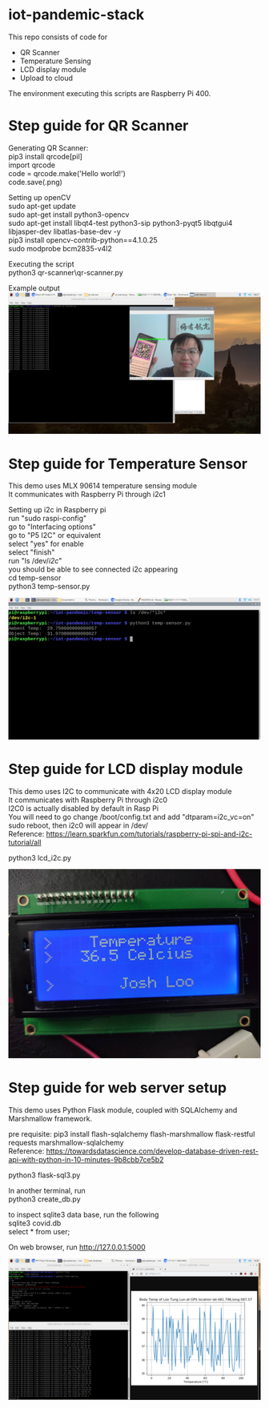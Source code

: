 # iot-pandemic-stack

This repo consists of code for  
- QR Scanner  
- Temperature Sensing  
- LCD display module    
- Upload to cloud  

The environment executing this scripts are Raspberry Pi 400.  

# Step guide for QR Scanner  
Generating QR Scanner:  
pip3 install qrcode[pil]  
import qrcode  
code = qrcode.make('Hello world!')  
code.save(<filename>.png)  

Setting up openCV  
sudo apt-get update  
sudo apt-get install python3-opencv  
sudo apt-get install libqt4-test python3-sip python3-pyqt5 libqtgui4 libjasper-dev libatlas-base-dev -y  
pip3 install opencv-contrib-python==4.1.0.25  
sudo modprobe bcm2835-v4l2  

Executing the script  
python3 qr-scanner\qr-scanner.py  

Example output  
![Example output](https://github.com/joshloo/iot-pandemic-stack/blob/main/qr-scanner/example-snapshot.png)  

# Step guide for Temperature Sensor  
This demo uses MLX 90614 temperature sensing module  
It communicates with Raspberry Pi through i2c1  

Setting up i2c in Raspberry pi  
run "sudo raspi-config"  
go to "Interfacing options"  
go to "P5 I2C" or equivalent  
select "yes" for enable  
select "finish"  
run "ls /dev/*i2c*"  
you should be able to see connected i2c appearing  
cd temp-sensor  
python3 temp-sensor.py  

![Example output](https://github.com/joshloo/iot-pandemic-stack/blob/main/temp-sensor/example-snapshot.png)  

# Step guide for LCD display module  
This demo uses I2C to communicate with 4x20 LCD display module  
It communicates with Raspberry Pi through i2c0  
I2C0 is actually disabled by default in Rasp Pi  
You will need to go change /boot/config.txt and add "dtparam=i2c_vc=on"  
sudo reboot, then i2c0 will appear in /dev/    
Reference: https://learn.sparkfun.com/tutorials/raspberry-pi-spi-and-i2c-tutorial/all  

python3 lcd_i2c.py  

![Example output](https://github.com/joshloo/iot-pandemic-stack/blob/main/i2c-lcd-display/example-snapshot.png)  

# Step guide for web server setup  
This demo uses Python Flask module, coupled with SQLAlchemy and Marshmallow framework.  

pre requisite: pip3 install flash-sqlalchemy flash-marshmallow flask-restful requests marshmallow-sqlalchemy  
Reference: https://towardsdatascience.com/develop-database-driven-rest-api-with-python-in-10-minutes-9b8cbb7ce5b2  

python3 flask-sql3.py  

In another terminal, run  
python3 create_db.py  

to inspect sqlite3 data base, run the following  
sqlite3 covid.db  
select * from user;  

On web browser, run http://127.0.0.1:5000

![Example output](https://github.com/joshloo/iot-pandemic-stack/blob/main/web-database/example_snapshot.png)